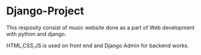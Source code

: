 # Django-Project
This resposity consist of music website done as a part of Web development with python and django.

HTML,CSS,JS is used on front end and Django Admin for backend works.
